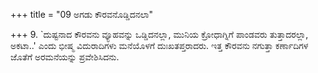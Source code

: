 +++
title = "09 ಅಗಡು ಕೌರವನೊಡ್ಡಿದನಲಾ"

+++
9. `ದುಷ್ಟನಾದ ಕೌರವನು ವ್ಯೂಹವನ್ನು ಒಡ್ಡಿದನಲ್ಲಾ, ಮುನಿಯ ಕ್ರೋಧಾಗ್ನಿಗೆ ಪಾಂಡವರು ತುತ್ತಾದರಲ್ಲಾ, ಅಕಟಾ..' ಎಂದು ಭೀಷ್ಮ ವಿದುರಾದಿಗಳು ಮನೆಯೊಳಗೆ ದುಃಖತಪ್ತರಾದರು. ಇತ್ತ ಕೌರವನು ನಗುತ್ತಾ ಕರ್ಣಾದಿಗಳ ಜೊತೆಗೆ ಅರಮನೆಯನ್ನು ಪ್ರವೇಶಿಸಿದನು.